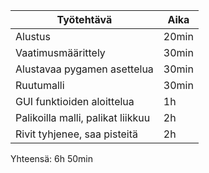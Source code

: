 
| Työtehtävä                  | Aika  |
|-----------------------------|-------|
| Alustus                            | 20min |
| Vaatimusmäärittely                 | 30min |
| Alustavaa pygamen asettelua        | 30min |
| Ruutumalli                         | 30min |
| GUI funktioiden aloittelua         | 1h    |
| Palikoilla malli, palikat liikkuu  | 2h    |
| Rivit tyhjenee, saa pisteitä       | 2h    |

Yhteensä: 6h 50min
